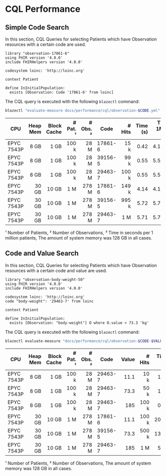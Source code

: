 # CQL Performance

## Simple Code Search

In this section, CQL Queries for selecting Patients which have Observation resources with a certain code are used.

```text
library "observation-17861-6"
using FHIR version '4.0.0'
include FHIRHelpers version '4.0.0'

codesystem loinc: 'http://loinc.org'

context Patient

define InInitialPopulation:
  exists [Observation: Code '17861-6' from loinc]
```

The CQL query is executed with the following `blazectl` command:

```sh
blazectl "evaluate-measure docs/performance/cql/observation-$CODE.yml" --server http://localhost:8080/fhir | jq -rf docs/performance/cql/result.jq
```

| CPU        | Heap Mem | Block Cache | # Pat. ¹ | # Obs. ² | Code    | # Hits | Time (s) | T / 1M ³ |
|------------|---------:|------------:|---------:|---------:|---------|-------:|---------:|---------:|
| EPYC 7543P |     8 GB |        1 GB |    100 k |     28 M | 17861-6 |   15 k |     0.42 |     4.19 |
| EPYC 7543P |     8 GB |        1 GB |    100 k |     28 M | 39156-5 |   99 k |     0.55 |     5.51 |
| EPYC 7543P |     8 GB |        1 GB |    100 k |     28 M | 29463-7 |  100 k |     0.55 |     5.54 |
| EPYC 7543P |    30 GB |       10 GB |      1 M |    278 M | 17861-6 |  149 k |     4.14 |     4.13 |
| EPYC 7543P |    30 GB |       10 GB |      1 M |    278 M | 39156-5 |  995 k |     5.72 |     5.71 |
| EPYC 7543P |    30 GB |       10 GB |      1 M |    278 M | 29463-7 |    1 M |     5.71 |     5.70 |

¹ Number of Patients, ² Number of Observations, ³ Time in seconds per 1 million patients, The amount of system memory was 128 GB in all cases.

## Code and Value Search

In this section, CQL Queries for selecting Patients which have Observation resources with a certain code and value are used.

```text
library "observation-body-weight-50"
using FHIR version '4.0.0'
include FHIRHelpers version '4.0.0'

codesystem loinc: 'http://loinc.org'
code "body-weight": '29463-7' from loinc

context Patient

define InInitialPopulation:
  exists [Observation: "body-weight"] O where O.value < 73.3 'kg'
```

The CQL query is executed with the following `blazectl` command:

```sh
blazectl evaluate-measure "docs/performance/cql/observation-$CODE-$VALUE.yml" --server http://localhost:8080/fhir | jq -rf docs/performance/cql/result.jq
```

| CPU        | Heap Mem | Block Cache | # Pat. ¹ | # Obs. ² | Code    | Value | # Hits | Time (s) |
|------------|---------:|------------:|---------:|---------:|---------|------:|-------:|---------:|
| EPYC 7543P |     8 GB |        1 GB |    100 k |     28 M | 29463-7 |  11.1 |   10 k |     1.97 |
| EPYC 7543P |     8 GB |        1 GB |    100 k |     28 M | 29463-7 |  73.3 |   50 k |     1.20 |
| EPYC 7543P |     8 GB |        1 GB |    100 k |     28 M | 29463-7 |   185 |  100 k |     0.63 |
| EPYC 7543P |    30 GB |       10 GB |      1 M |    278 M | 17861-6 |  11.1 |  100 k |    20.10 |
| EPYC 7543P |    30 GB |       10 GB |      1 M |    278 M | 39156-5 |  73.3 |  500 k |    13.10 |
| EPYC 7543P |    30 GB |       10 GB |      1 M |    278 M | 29463-7 |   185 |    1 M |     5.92 |

¹ Number of Patients, ² Number of Observations, The amount of system memory was 128 GB in all cases.
